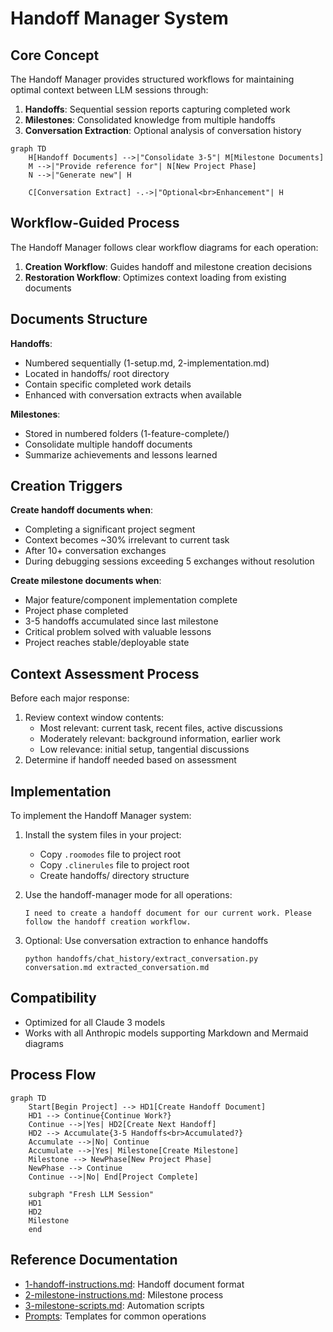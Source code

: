 # Handoff Manager System

## Core Concept

The Handoff Manager provides structured workflows for maintaining optimal context between LLM sessions through:

1. **Handoffs**: Sequential session reports capturing completed work
2. **Milestones**: Consolidated knowledge from multiple handoffs 
3. **Conversation Extraction**: Optional analysis of conversation history

```mermaid
graph TD
    H[Handoff Documents] -->|"Consolidate 3-5"| M[Milestone Documents]
    M -->|"Provide reference for"| N[New Project Phase]
    N -->|"Generate new"| H
    
    C[Conversation Extract] -.->|"Optional<br>Enhancement"| H
```

## Workflow-Guided Process

The Handoff Manager follows clear workflow diagrams for each operation:

1. **Creation Workflow**: Guides handoff and milestone creation decisions
2. **Restoration Workflow**: Optimizes context loading from existing documents

## Documents Structure

**Handoffs**:
- Numbered sequentially (1-setup.md, 2-implementation.md)
- Located in handoffs/ root directory
- Contain specific completed work details
- Enhanced with conversation extracts when available

**Milestones**:
- Stored in numbered folders (1-feature-complete/)
- Consolidate multiple handoff documents
- Summarize achievements and lessons learned

## Creation Triggers

**Create handoff documents when**:
- Completing a significant project segment
- Context becomes ~30% irrelevant to current task
- After 10+ conversation exchanges
- During debugging sessions exceeding 5 exchanges without resolution

**Create milestone documents when**:
- Major feature/component implementation complete
- Project phase completed
- 3-5 handoffs accumulated since last milestone
- Critical problem solved with valuable lessons
- Project reaches stable/deployable state

## Context Assessment Process

Before each major response:
1. Review context window contents:
   - Most relevant: current task, recent files, active discussions
   - Moderately relevant: background information, earlier work
   - Low relevance: initial setup, tangential discussions
2. Determine if handoff needed based on assessment

## Implementation

To implement the Handoff Manager system:

1. Install the system files in your project:
   - Copy `.roomodes` file to project root
   - Copy `.clinerules` file to project root
   - Create handoffs/ directory structure

2. Use the handoff-manager mode for all operations:
   ```
   I need to create a handoff document for our current work. Please follow the handoff creation workflow.
   ```

3. Optional: Use conversation extraction to enhance handoffs
   ```
   python handoffs/chat_history/extract_conversation.py conversation.md extracted_conversation.md
   ```

## Compatibility

- Optimized for all Claude 3 models
- Works with all Anthropic models supporting Markdown and Mermaid diagrams

## Process Flow

```mermaid
graph TD
    Start[Begin Project] --> HD1[Create Handoff Document]
    HD1 --> Continue{Continue Work?}
    Continue -->|Yes| HD2[Create Next Handoff]
    HD2 --> Accumulate{3-5 Handoffs<br>Accumulated?}
    Accumulate -->|No| Continue
    Accumulate -->|Yes| Milestone[Create Milestone]
    Milestone --> NewPhase[New Project Phase]
    NewPhase --> Continue
    Continue -->|No| End[Project Complete]
    
    subgraph "Fresh LLM Session"
    HD1
    HD2
    Milestone
    end
```

## Reference Documentation

- [1-handoff-instructions.md](./1-handoff-instructions.md): Handoff document format
- [2-milestone-instructions.md](./2-milestone-instructions.md): Milestone process
- [3-milestone-scripts.md](./3-milestone-scripts.md): Automation scripts
- [Prompts](./prompts/): Templates for common operations